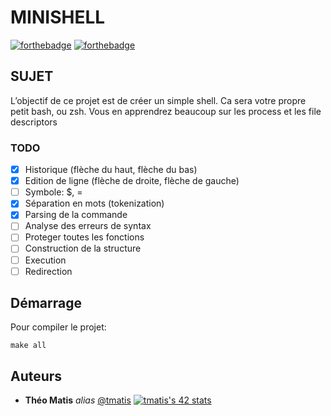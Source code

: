 # MINISHELL
[![forthebadge](https://forthebadge.com/images/badges/made-with-c.svg)](https://forthebadge.com) [![forthebadge](http://forthebadge.com/images/badges/built-with-love.svg)](http://forthebadge.com) 

## SUJET

L’objectif de ce projet est de créer un simple shell. Ca sera votre propre petit bash, ou zsh. Vous en apprendrez beaucoup sur les process et les file descriptors

### TODO

 - [x] Historique (flèche du haut, flèche du bas)
 - [x] Edition de ligne (flèche de droite, flèche de gauche)
 - [ ] Symbole: $, =
 - [x] Séparation en mots (tokenization)
 - [x] Parsing de la commande
 - [ ] Analyse des erreurs de syntax
 - [ ] Proteger toutes les fonctions
 - [ ] Construction de la structure
 - [ ] Execution
 - [ ] Redirection
 
## Démarrage
Pour compiler le projet:

    make all

## Auteurs
* **Théo Matis** _alias_ [@tmatis](https://profile.intra.42.fr/users/tmatis)
[![tmatis's 42 stats](https://badge42.herokuapp.com/api/stats/tmatis)](https://github.com/JaeSeoKim/badge42)

